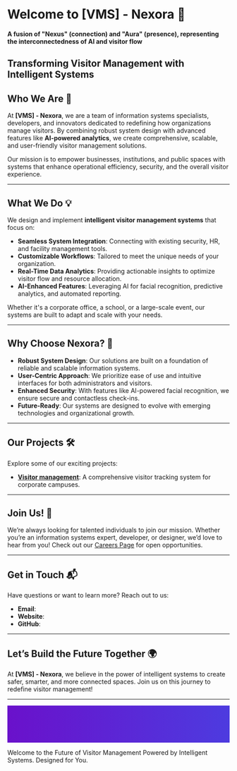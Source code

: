 # Welcome to **[VMS] - Nexora** 🚀
**A fusion of "Nexus" (connection) and "Aura" (presence), representing the interconnectedness of AI and visitor flow**

**Transforming Visitor Management with Intelligent Systems**
---

## Who We Are 🌟
At **[VMS] - Nexora**, we are a team of information systems specialists, developers, and innovators dedicated to redefining how organizations manage visitors. By combining robust system design with advanced features like **AI-powered analytics**, we create comprehensive, scalable, and user-friendly visitor management solutions.

Our mission is to empower businesses, institutions, and public spaces with systems that enhance operational efficiency, security, and the overall visitor experience.

---

## What We Do 💡
We design and implement **intelligent visitor management systems** that focus on:
- **Seamless System Integration**: Connecting with existing security, HR, and facility management tools.
- **Customizable Workflows**: Tailored to meet the unique needs of your organization.
- **Real-Time Data Analytics**: Providing actionable insights to optimize visitor flow and resource allocation.
- **AI-Enhanced Features**: Leveraging AI for facial recognition, predictive analytics, and automated reporting.

Whether it's a corporate office, a school, or a large-scale event, our systems are built to adapt and scale with your needs.

---

## Why Choose Nexora? 🚀
- **Robust System Design**: Our solutions are built on a foundation of reliable and scalable information systems.
- **User-Centric Approach**: We prioritize ease of use and intuitive interfaces for both administrators and visitors.
- **Enhanced Security**: With features like AI-powered facial recognition, we ensure secure and contactless check-ins.
- **Future-Ready**: Our systems are designed to evolve with emerging technologies and organizational growth.

---

## Our Projects 🛠️
Explore some of our exciting projects:
- **[Visitor management](#)**: A comprehensive visitor tracking system for corporate campuses.

---

## Join Us! 🤝
We’re always looking for talented individuals to join our mission. Whether you’re an information systems expert, developer, or designer, we’d love to hear from you! Check out our [Careers Page](#) for open opportunities.

---

## Get in Touch 📬
Have questions or want to learn more? Reach out to us:
- **Email**: 
- **Website**: [](#) 
- **GitHub**: [](#)

---

## Let’s Build the Future Together 🌍
At **[VMS] - Nexora**, we believe in the power of intelligent systems to create safer, smarter, and more connected spaces. Join us on this journey to redefine visitor management!

---

<!-- Banner Image SVG -->
<svg width="1200" height="200" xmlns="http://www.w3.org/2000/svg" xmlns:xlink="http://www.w3.org/1999/xlink">
  <!-- Gradient Background -->
  <defs>
    <linearGradient id="gradientBanner" x1="0%" y1="0%" x2="100%" y2="0%">
      <stop offset="0%" style="stop-color:#6a11cb;stop-opacity:1" />
      <stop offset="100%" style="stop-color:#2575fc;stop-opacity:1" />
    </linearGradient>
  </defs>
  <rect width="1200" height="200" fill="url(#gradientBanner)" />

  <!-- Banner Text -->
  <text x="50" y="100" font-family="Arial, sans-serif" font-size="40" fill="#ffffff" font-weight="bold">Welcome to the Future of Visitor Management</text>
  <text x="50" y="150" font-family="Arial, sans-serif" font-size="24" fill="#ffffff">Powered by Intelligent Systems. Designed for You.</text>
</svg>
